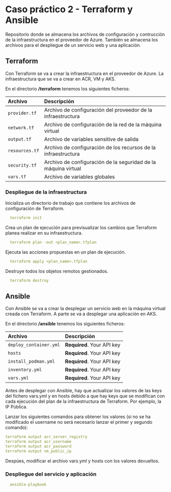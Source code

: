
# Caso práctico 2 - Terraform y Ansible

Repositorio donde se almacena los archivos de configuración y contrucción de la infraestructura en el proveedor de Azure. También se almacena los archivos para el despliegue de un servicio web y una aplicación.

## Terraform

Con Terraform se va a crear la infraestructura en el proveedor de Azure. La infraestructura que se va a crear en ACR, VM y AKS.

En el directorio **/terraform** tenemos los siguientes ficheros:

| Archivo        | Descripción                                                    |
| :------------- | :------------------------------------------------------------- |
| `provider.tf`  | Archivo de configuración del proveedor de la infraestructura   |
| `network.tf`   | Archivo de configuración de la red de la máquina virtual       |
| `output.tf`    | Archivo de variables sensitive de salida                       |
| `resources.tf` | Archivo de configuración de los recursos de la infraestructura |
| `security.tf`  | Archivo de configuración de la seguridad de la máquina virtual |
| `vars.tf`      | Archivo de variables globales                                  |

### Despliegue de la infraestructura

Inicializa un directorio de trabajo que contiene los archivos de configuración de Terraform. 
```yaml
  terraform init
```
Crea un plan de ejecución para previsualizar los cambios que Terraform planea realizar en su infraestructura. 
```yaml
  terraform plan -out <plan_name>.tfplan
```
Ejecuta las acciones propuestas en un plan de ejecución.
```yaml
  terraform apply <plan_name>.tfplan
```
Destruye todos los objetos remotos gestionados.
```yaml
  terraform destroy
```

## Ansible

Con Ansible se va a crear la desplegar un servicio web en la máquina virtual creada con Terraform. A parte se va a desplegar una aplicación en AKS.

En el directorio **/ansible** tenemos los siguientes ficheros:

| Archivo                | Descripción                |
| :--------------------- | :------------------------- |
| `deploy_container.yml` | **Required**. Your API key |
| `hosts`                | **Required**. Your API key |
| `install_podman.yml`   | **Required**. Your API key |
| `inventory.yml`        | **Required**. Your API key |
| `vars.yml`             | **Required**. Your API key |

Antes de desplegar con Ansible, hay que actualizar los valores de las keys del fichero vars.yml y en hosts debido a que hay keys que se modifican con cada ejecución del plan de la infraestructura de Terraform. Por ejemplo, la IP Pública.

Lanzar los siguientes comandos para obtener los valores (si no se ha modificado el username no será necesario lanzar el primer y segundo comando):
```yaml
terraform output acr_server_registry
terraform output acr_username
terraform output acr_password
terraform output vm_public_ip
```
Despúes, modificar el archivo vars.yml y hosts con los valores devueltos.

### Despliegue del servicio y aplicación

```yaml
  ansible-playbook
```
